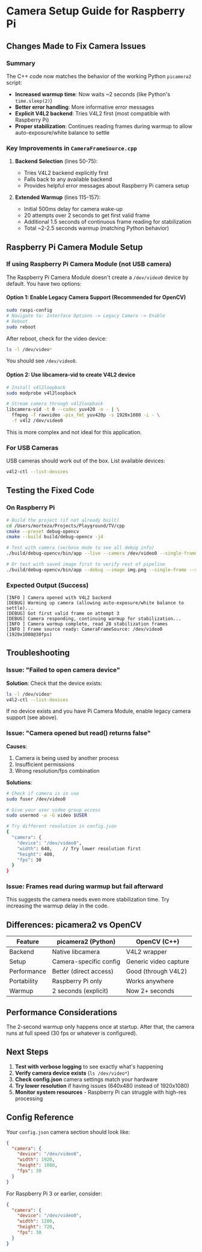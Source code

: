 # Camera Setup Guide for Raspberry Pi

## Changes Made to Fix Camera Issues

### Summary
The C++ code now matches the behavior of the working Python `picamera2` script:
- **Increased warmup time**: Now waits ~2 seconds (like Python's `time.sleep(2)`)
- **Better error handling**: More informative error messages
- **Explicit V4L2 backend**: Tries V4L2 first (most compatible with Raspberry Pi)
- **Proper stabilization**: Continues reading frames during warmup to allow auto-exposure/white balance to settle

### Key Improvements in `CameraFrameSource.cpp`

1. **Backend Selection** (lines 50-75):
   - Tries V4L2 backend explicitly first
   - Falls back to any available backend
   - Provides helpful error messages about Raspberry Pi camera setup

2. **Extended Warmup** (lines 115-157):
   - Initial 500ms delay for camera wake-up
   - 20 attempts over 2 seconds to get first valid frame
   - Additional 1.5 seconds of continuous frame reading for stabilization
   - Total ~2-2.5 seconds warmup (matching Python behavior)

## Raspberry Pi Camera Module Setup

### If using Raspberry Pi Camera Module (not USB camera)

The Raspberry Pi Camera Module doesn't create a `/dev/video0` device by default. You have two options:

#### Option 1: Enable Legacy Camera Support (Recommended for OpenCV)

```bash
sudo raspi-config
# Navigate to: Interface Options -> Legacy Camera -> Enable
# Reboot
sudo reboot
```

After reboot, check for the video device:
```bash
ls -l /dev/video*
```

You should see `/dev/video0`.

#### Option 2: Use libcamera-vid to create V4L2 device

```bash
# Install v4l2loopback
sudo modprobe v4l2loopback

# Stream camera through v4l2loopback
libcamera-vid -t 0 --codec yuv420 -o - | \
  ffmpeg -f rawvideo -pix_fmt yuv420p -s 1920x1080 -i - \
  -f v4l2 /dev/video0
```

This is more complex and not ideal for this application.

### For USB Cameras

USB cameras should work out of the box. List available devices:
```bash
v4l2-ctl --list-devices
```

## Testing the Fixed Code

### On Raspberry Pi

```bash
# Build the project (if not already built)
cd /Users/morteza/Projects/Playground/TV/cpp
cmake --preset debug-opencv
cmake --build build/debug-opencv -j4

# Test with camera (verbose mode to see all debug info)
./build/debug-opencv/bin/app --live --camera /dev/video0 --single-frame --verbose

# Or test with saved image first to verify rest of pipeline
./build/debug-opencv/bin/app --debug --image img.png --single-frame --save-debug --verbose
```

### Expected Output (Success)

```
[INFO ] Camera opened with V4L2 backend
[DEBUG] Warming up camera (allowing auto-exposure/white balance to settle)...
[DEBUG] Got first valid frame on attempt 3
[DEBUG] Camera responding, continuing warmup for stabilization...
[INFO ] Camera warmup complete, read 28 stabilization frames
[INFO ] Frame source ready: CameraFrameSource: /dev/video0 (1920x1080@30fps)
```

## Troubleshooting

### Issue: "Failed to open camera device"

**Solution**: Check that the device exists:
```bash
ls -l /dev/video*
v4l2-ctl --list-devices
```

If no device exists and you have Pi Camera Module, enable legacy camera support (see above).

### Issue: "Camera opened but read() returns false"

**Causes**:
1. Camera is being used by another process
2. Insufficient permissions
3. Wrong resolution/fps combination

**Solutions**:
```bash
# Check if camera is in use
sudo fuser /dev/video0

# Give your user video group access
sudo usermod -a -G video $USER

# Try different resolution in config.json
{
  "camera": {
    "device": "/dev/video0",
    "width": 640,    // Try lower resolution first
    "height": 480,
    "fps": 30
  }
}
```

### Issue: Frames read during warmup but fail afterward

This suggests the camera needs even more stabilization time. Try increasing the warmup delay in the code.

## Differences: picamera2 vs OpenCV

| Feature | picamera2 (Python) | OpenCV (C++) |
|---------|-------------------|--------------|
| Backend | Native libcamera | V4L2 wrapper |
| Setup | Camera-specific config | Generic video capture |
| Performance | Better (direct access) | Good (through V4L2) |
| Portability | Raspberry Pi only | Works anywhere |
| Warmup | 2 seconds (explicit) | Now 2+ seconds |

## Performance Considerations

The 2-second warmup only happens once at startup. After that, the camera runs at full speed (30 fps or whatever is configured).

## Next Steps

1. **Test with verbose logging** to see exactly what's happening
2. **Verify camera device exists** (`ls /dev/video*`)
3. **Check config.json** camera settings match your hardware
4. **Try lower resolution** if having issues (640x480 instead of 1920x1080)
5. **Monitor system resources** - Raspberry Pi can struggle with high-res processing

## Config Reference

Your `config.json` camera section should look like:
```json
{
  "camera": {
    "device": "/dev/video0",
    "width": 1920,
    "height": 1080,
    "fps": 30
  }
}
```

For Raspberry Pi 3 or earlier, consider:
```json
{
  "camera": {
    "device": "/dev/video0",
    "width": 1280,
    "height": 720,
    "fps": 30
  }
}
```

